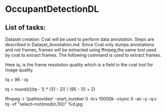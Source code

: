 # OccupantDetectionDL


## List of tasks:

Dataset creation: Cvat will be used to perform data annotation. Steps are described in Dataset_Annotation.md.
Since Cvat only dumps annotations and not frames, frames will be extracted using ffmpeg,the same tool used by cvat to extract frames.
The following command is used to extract frames. 

Here iq, is the frame resolution quality which is a field in the cvat tool for image quality.

tq = 96 - iq

tq = round((((tq - 1) * (31 - 2)) / (95 - 1)) + 2)

ffmpeg -i '/pathtovideo' -start_number 0 -b:v 10000k -vsync 0 -an -y -q:v tq -vf "select=not(mod(n\,10))" %d.jpg


